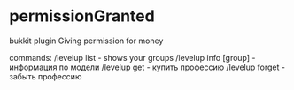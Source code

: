 permissionGranted
=================
bukkit plugin
Giving permission for money

commands: 
/levelup list - shows your groups
/levelup info [group] - информация по модели
/levelup get <group> - купить профессию
/levelup forget <group> - забыть профессию
